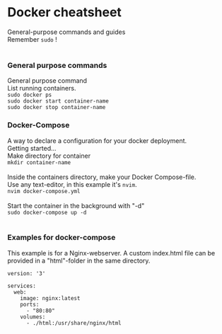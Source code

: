 # Docker cheatsheet
General-purpose commands and guides <br />
Remember `sudo` !
<br />
<br />

### General purpose commands
General purpose command
<br />
List running containers.
<br />
`sudo docker ps`
<br />
`sudo docker start container-name`
<br />
`sudo docker stop container-name`
<br />

### Docker-Compose
A way to declare a configuration for your docker deployment.
<br />
Getting started...
<br />
Make directory for container
<br />
`mkdir container-name`
<br />
<br />
Inside the containers directory, make your Docker Compose-file. <br />
Use any text-editor, in this example it's `nvim`.
<br />
`nvim docker-compose.yml`
<br />
<br />
Start the container in the background with "-d"
<br />
`sudo docker-compose up -d`
<br />
<br />

### Examples for docker-compose
This example is for a Nginx-webserver. A custom index.html file can be provided in a "html"-folder in the same directory.
<br />
```docker
version: '3'

services:
  web:
    image: nginx:latest
    ports:
      - "80:80"
    volumes:
      - ./html:/usr/share/nginx/html
```
<br />
<br />
